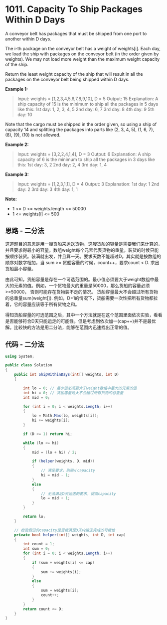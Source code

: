 # 1011. Capacity To Ship Packages Within D Days

A conveyor belt has packages that must be shipped from one port to another within D days.

The i-th package on the conveyor belt has a weight of weights[i].  Each day, we load the ship with packages on the conveyor belt (in the order given by weights). We may not load more weight than the maximum weight capacity of the ship.

Return the least weight capacity of the ship that will result in all the packages on the conveyor belt being shipped within D days.

**Example 1:**

> Input: weights = [1,2,3,4,5,6,7,8,9,10], D = 5
> Output: 15
> Explanation:
> A ship capacity of 15 is the minimum to ship all the packages in 5 days like this:
> 1st day: 1, 2, 3, 4, 5
> 2nd day: 6, 7
> 3rd day: 8
> 4th day: 9
> 5th day: 10

Note that the cargo must be shipped in the order given, so using a ship of capacity 14 and splitting the packages into parts like (2, 3, 4, 5), (1, 6, 7), (8), (9), (10) is not allowed.

**Example 2:**

> Input: weights = [3,2,2,4,1,4], D = 3
> Output: 6
> Explanation:
> A ship capacity of 6 is the minimum to ship all the packages in 3 days like this:
> 1st day: 3, 2
> 2nd day: 2, 4
> 3rd day: 1, 4

**Example 3:**

> Input: weights = [1,2,3,1,1], D = 4
> Output: 3
> Explanation:
> 1st day: 1
> 2nd day: 2
> 3rd day: 3
> 4th day: 1, 1

**Note:**

* 1 <= D <= weights.length <= 50000
* 1 <= weights[i] <= 500

## 思路 - 二分法

这道题目的意思是用一艘货船来运送货物，这艘货船的容量是需要我们来计算的，并且要求得最小的容量。数组weight每个元素代表货物的重量。装货的时候只能按顺序装货。装满就出发，并且算一天。要求天数不能超过D。其实就是按数组的顺序对数字相加，当 sum >= 货船容量的时候，count++，要求count < D. 求出 货船最小容量。

由此可知，货船容量是存在一个可选范围的。最小值必须要大于weight数组中最大的元素的值。例如，一个货物最大的重量是50000，那么货船的容量必须>=50000， 否则可能存在货物装不走的情况。
货船容量最大不会超过所有货物的总重量sum(weight[]). 例如，D=1的情况下，货船需要一次性把所有货物都拉着，它的容量应该等于所有货物之和。

得知货船容量的可选范围之后，其中一个方法就是在这个范围里面依次实验，看看是否能够符合D天只能运走的可能性。但是考虑到依次加一(cap++)并不是最优解。比较快的方法是用二分法，能够在范围内迅速找出正常的值。

## 代码 - 二分法

```csharp
using System;

public class Solution
{
    public int ShipWithinDays(int[] weights, int D)
    {

        int lo = 0; // 最小值必须要大于weight数组中最大的元素的值
        int hi = 0; // 货船容量最大不会超过所有货物的总重量
        int mid = 0;

        for (int i = 0; i < weights.Length; i++)
        {
            lo = Math.Max(lo, weights[i]);
            hi += weights[i];
        }

        if (D <= 1) return hi;

        while (lo <= hi)
        {
            mid = (lo + hi) / 2;

            if (helper(weights, D, mid))
            {
                // 满足要求，则缩小capacity
                hi = mid - 1;
            }
            else
            {
                // 无法满足D天运送的要求，提高capacity
                lo = mid + 1;
            }
        }

        return lo;
    }

    // 检验假设的capacity是否能满足D天内运送完成的可能性
    private bool helper(int[] weights, int D, int cap)
    {
        int count = 1;
        int sum = 0;
        for (int i = 0; i < weights.Length; i++)
        {
            if (sum + weights[i] <= cap)
            {
                sum += weights[i];
            }
            else
            {
                sum = weights[i];
                count++;
            }
        }
        return count <= D;
    }
}
```
